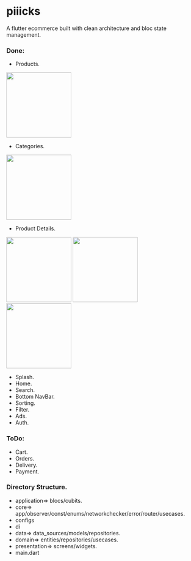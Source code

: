# piiicks
A flutter ecommerce built with clean architecture and bloc state management.


### Done:
- Products.

<p float="left">
   <img src="https://github.com/mo7amedaliEbaid/piiicks-ecom/blob/8e5f750515f9eddb7e26e90001ba9dfa1167bbd6/screenshots/allproducts.jpg" width="170" />
</p>

- Categories.

<p float="left">
   <img src="https://github.com/mo7amedaliEbaid/piiicks-ecom/blob/8e5f750515f9eddb7e26e90001ba9dfa1167bbd6/screenshots/categories.jpg" width="170" />
</p>

- Product Details.

<p float="left">
   <img src="https://github.com/mo7amedaliEbaid/piiicks-ecom/blob/8e5f750515f9eddb7e26e90001ba9dfa1167bbd6/screenshots/details.jpg" width="170" />
   <img src="https://github.com/mo7amedaliEbaid/piiicks-ecom/blob/8e5f750515f9eddb7e26e90001ba9dfa1167bbd6/screenshots/details1.jpg" width="170" />
   <img src="https://github.com/mo7amedaliEbaid/piiicks-ecom/blob/8e5f750515f9eddb7e26e90001ba9dfa1167bbd6/screenshots/details_photoview.jpg" width="170" />
</p>

- Splash.
- Home.
- Search.
- Bottom NavBar.
- Sorting.
- Filter.
- Ads.
- Auth.

### ToDo:
- Cart.
- Orders.
- Delivery.
- Payment.


### Directory Structure.
- application=> blocs/cubits.
- core=> app/observer/const/enums/networkchecker/error/router/usecases.
- configs
- di
- data=> data_sources/models/repositories.
- domain=> entities/repositories/usecases.
- presentation=> screens/widgets.
- main.dart









